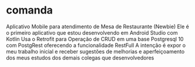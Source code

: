 # comanda
Aplicativo Mobile para atendimento de Mesa de Restaurante (Newbie)
Ele é o primeiro aplicativo que estou desenvolvendo em Android Studio com Kotlin
Usa o Retrofit para Operação de CRUD em uma base Postgresql 10 com PostgRest oferecendo a funcionalidade RestFull
A intenção é expor o meu trabalho inicial e receber sugestões de melhorias e aperfeiçoamento dos meus estudos dos demais
colegas que desenvolvedores
